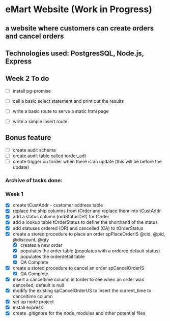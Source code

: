 # eMart Website (Work in Progress)
## a website where customers can create orders and cancel orders
## Technologies used: PostgresSQL, Node.js, Express 

## Week 2 To do
- [ ] install pg-promise
- [ ] call a basic select statement and print out the results
- [ ] write a basic route to serve a static html page
- [ ] write a simple insert route


## Bonus feature 
- [ ] create audit schema
- [ ] create audit table called torder_adt
- [ ] create trigger on torder when there is an update (this will be before the update)

### Archive of tasks done:
### Week 1
- [X] create tCustAddr - customer address table
- [X] replace the ship columns from tOrder and replace them into tCustAddr
- [X] add a status column (ordStatusDef) for tOrder
- [X] add a lookup table tOrderStatus to define the shorthand of the status
- [X] add statuses ordered (OR) and cancelled (CA) to tOrderStatus
- [X] create a stored procedure to place an order spPlaceOrderIS @cid, @pid, @discount, @qty 
  - [X] creates a new order
  - [X] populates the order table (populates with a ordered default status)
  - [X] populates the orderdetail table
  - [X] QA Complete
- [X] create a stored procedure to cancel an order spCancelOrderIS
  - [X] QA Complete
- [X] insert a canceltime column in torder to see when an order was cancelled, default is null
- [X] modify the existing spCancelOrderUS to insert the current_time to canceltime column
- [X] set up node project
- [X] install express
- [X] create .gitignore for the node_modules and other potential files